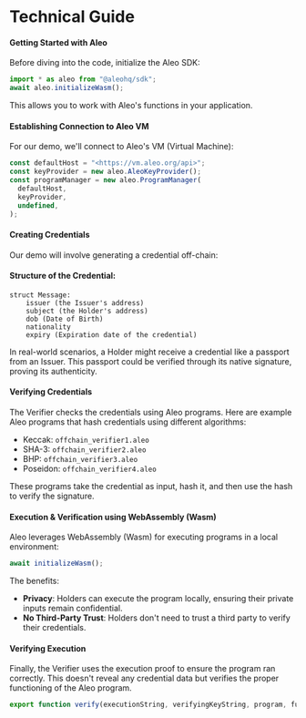 # Technical Guide

#### Getting Started with Aleo

Before diving into the code, initialize the Aleo SDK:

```jsx
import * as aleo from "@aleohq/sdk";
await aleo.initializeWasm();
```

This allows you to work with Aleo's functions in your application.

#### Establishing Connection to Aleo VM

For our demo, we'll connect to Aleo's VM (Virtual Machine):

```jsx
const defaultHost = "<https://vm.aleo.org/api>";
const keyProvider = new aleo.AleoKeyProvider();
const programManager = new aleo.ProgramManager(
  defaultHost,
  keyProvider,
  undefined,
);
```

#### Creating Credentials

Our demo will involve generating a credential off-chain:

#### Structure of the Credential:

```
struct Message:
    issuer (the Issuer's address)
    subject (the Holder's address)
    dob (Date of Birth)
    nationality
    expiry (Expiration date of the credential)
```

In real-world scenarios, a Holder might receive a credential like a passport from an Issuer. This passport could be verified through its native signature, proving its authenticity.

#### Verifying Credentials

The Verifier checks the credentials using Aleo programs. Here are example Aleo programs that hash credentials using different algorithms:

* Keccak: `offchain_verifier1.aleo`
* SHA-3: `offchain_verifier2.aleo`
* BHP: `offchain_verifier3.aleo`
* Poseidon: `offchain_verifier4.aleo`

These programs take the credential as input, hash it, and then use the hash to verify the signature.

#### Execution & Verification using WebAssembly (Wasm)

Aleo leverages WebAssembly (Wasm) for executing programs in a local environment:

```jsx
await initializeWasm();
```

The benefits:

* **Privacy**: Holders can execute the program locally, ensuring their private inputs remain confidential.
* **No Third-Party Trust**: Holders don't need to trust a third party to verify their credentials.

#### Verifying Execution

Finally, the Verifier uses the execution proof to ensure the program ran correctly. This doesn't reveal any credential data but verifies the proper functioning of the Aleo program.

```jsx
export function verify(executionString, verifyingKeyString, program, functionName) {...}
```

